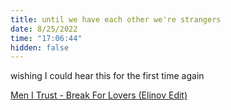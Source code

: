 ```yaml
---
title: until we have each other we're strangers
date: 8/25/2022
time: "17:06:44"
hidden: false
---
```


wishing I could hear this for the first time again

[Men I Trust - Break For Lovers (Elinov Edit)](https://www.youtube.com/watch?v=2JCGnqOBpJE)
